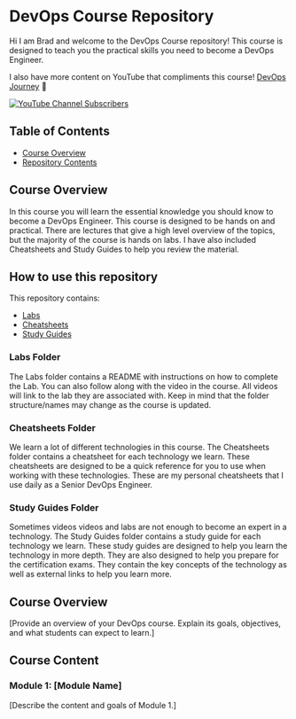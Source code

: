 # DevOps Course Repository

Hi I am Brad and welcome to the DevOps Course repository! This course is designed to teach you the practical skills you need to become a DevOps Engineer.

I also have more content on YouTube that compliments this course! [DevOps Journey][youtube] 🚀 

[![YouTube Channel Subscribers](https://img.shields.io/youtube/channel/subscribers/UC4Snw5yrSDMXys31I18U3gg?logo=youtube&logoColor=red&style=for-the-badge)][youtube]


[youtube]: https://www.youtube.com/@DevOpsJourney


## Table of Contents

- [Course Overview](#course-overview)
- [Repository Contents](#how-to-use-this-repository)

## Course Overview

In this course you will learn the essential knowledge you should know to become a DevOps Engineer. This course is designed to be hands on and practical. There are lectures that give a high level overview of the topics, but the majority of the course is hands on labs. I have also included Cheatsheets and Study Guides to help you review the material.

## How to use this repository

This repository contains:
- [Labs](/Labs)
- [Cheatsheets](/Cheatsheets)
- [Study Guides](/Studyguides)

### Labs Folder
The Labs folder contains a README with instructions on how to complete the Lab. You can also follow along with the video in the course. All videos will link to the lab they are associated with. Keep in mind that the folder structure/names may change as the course is updated.

### Cheatsheets Folder
We learn a lot of different technologies in this course. The Cheatsheets folder contains a cheatsheet for each technology we learn. These cheatsheets are designed to be a quick reference for you to use when working with these technologies. These are my personal cheatsheets that I use daily as a Senior DevOps Engineer.

### Study Guides Folder
Sometimes videos videos and labs are not enough to become an expert in a technology. The Study Guides folder contains a study guide for each technology we learn. These study guides are designed to help you learn the technology in more depth. They are also designed to help you prepare for the certification exams. They contain the key concepts of the technology as well as external links to help you learn more.

## Course Overview

[Provide an overview of your DevOps course. Explain its goals, objectives, and what students can expect to learn.]



## Course Content

### Module 1: [Module Name]

[Describe the content and goals of Module 1.]


